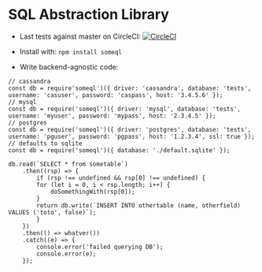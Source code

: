 # SQL Abstraction Library

 * Last tests against master on CircleCI: [![CircleCI](https://circleci.com/gh/faust64/someql.svg?style=svg)](https://circleci.com/gh/faust64/someql)

 * Install with: `npm install someql`

 * Write backend-agnostic code:

```
// cassandra
const db = require'someql')({ driver: 'cassandra', database: 'tests', username: 'casuser', password: 'caspass', host: '3.4.5.6' });
// mysql
const db = require('someql')({ driver: 'mysql', database: 'tests', username: 'myuser', password: 'mypass', host: '2.3.4.5' });
// postgres
const db = require('someql')({ driver: 'postgres', database: 'tests', username: 'pguser', password: 'pgpass', host: '1.2.3.4', ssl: true });
// defaults to sqlite
const db = require('someql')({ database: './default.sqlite' });

db.read(`SELECT * from sometable`)
    .then((rsp) => {
	    if (rsp !== undefined && rsp[0] !== undefined) {
		for (let i = 0, i < rsp.length; i++) {
		    doSomethingWith(rsp[0]);
		}
		return db.write(`INSERT INTO othertable (name, otherfield) VALUES ('toto', false)`);
	    }
	})
    .then(() => whatver())
    .catch((e) => {
	    console.error('failed querying DB');
	    console.error(e);
	});
```
